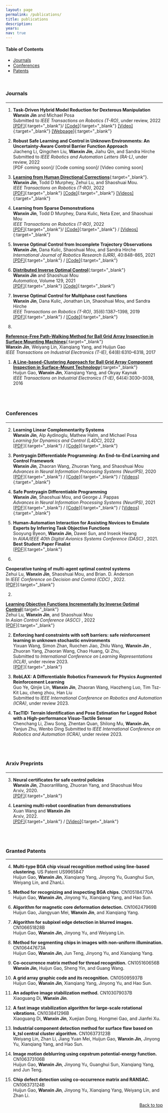 ```yaml
---
layout: page
permalink: /publications/
title: publications
description: 
years: 
nav: true
---
```



#### Table of Contents

- [Journals](#journals)
- [Conferences](#conferences)
- [Patents](#patents)


<a name="journals"></a> 

<br /> 


###  **Journals**


<p style="margin-bottom:0.5cm; margin-left: 0.5cm"> </p>


---
1. **Task-Driven Hybrid Model Reduction for Dexterous Manipulation** <br />
<b>Wanxin Jin</b> and Michael Posa<br />
Submitted to *IEEE Transactions on Robotics (T-RO)*, under review, 2022 <br />
[[PDF]](https://arxiv.org/abs/2211.16657){:target="_blank"}/ 
[[Code]](https://github.com/wanxinjin/Task-Driven-Hybrid-Reduction){:target="_blank"}
[[Video]](https://youtu.be/OvhTOQoagTM){:target="_blank"}
[[Webpage]](../td_hybridreduction){:target="_blank"}



1. **Robust Safe Learning and Control in Unknown Environments: An Uncertainty-Aware Control Barrier Function Approach** <br />
Jiacheng Li, Qingchen Liu, <b>Wanxin Jin</b>, Jiahu Qin, and Sandra Hirche<br />
Submitted to *IEEE Robotics and Automation Letters (RA-L)*, under review, 2022<br />
[PDF coming soon]/ 
[Code coming soon]/
[Video coming soon]





1.  [**Learning from Human Directional Corrections**](https://arxiv.org/abs/2011.15014){:target="\_blank"}.<br />
   <b>Wanxin Jin</b>, Todd D Murphey, Zehui Lu, and Shaoshuai Mou. <br />
	_IEEE Transactions on Robotics (T-RO)_, 2022<br />
	[[PDF]](https://arxiv.org/abs/2011.15014){:target="_blank"} 
	[[Code]](https://github.com/wanxinjin/Learning-from-Directional-Corrections){:target="_blank"} 
	[[Videos]](https://youtu.be/Mwlwt055Tgg){:target="_blank"}


1. **Learning from Sparse Demonstrations** <br />
<b>Wanxin Jin</b>, Todd D Murphey, Dana Kulic, Neta Ezer, and Shaoshuai Mou<br />
*IEEE Transactions on Robotics (T-RO)*, 2022<br />
[[PDF]](https://arxiv.org/abs/2008.02159){:target="_blank"}/
[[Code]](https://github.com/wanxinjin/Learning-from-Sparse-Demonstrations){:target="_blank"} /
[[Videos]](https://youtu.be/BYAsqMxW5Z4){:target="_blank"}


1. **Inverse Optimal Control from Incomplete Trajectory Observations** <br />
<b>Wanxin Jin</b>,  Dana Kulic, Shaoshuai Mou, and Sandra Hirche <br />
*International Journal of Robotics Research (IJRR),* 40:848–865,
2021 <br />
[[PDF]](https://journals.sagepub.com/doi/full/10.1177/0278364921996384){:target="_blank"} /
[[Code]](https://github.com/wanxinjin/IOC-from-Incomplete-Trajectory-Observations){:target="_blank"}


1. [**Distributed Inverse Optimal Control**](https://www.sciencedirect.com/science/article/abs/pii/S0005109821001783){:target="_blank"} <br />
<b>Wanxin Jin</b> and Shaoshuai Mou <br />
_Automatica_, Volume 129, 2021 <br />
[[PDF]](https://www.sciencedirect.com/science/article/abs/pii/S0005109821001783){:target="_blank"} 
[[Code]](https://github.com/ZihaoLiang/Inverse-Optimal-Control-from-Demonstration-Segments){:target="_blank"}


1. **Inverse Optimal Control for Multiphase cost functions** <br />
<b>Wanxin Jin</b>, Dana Kulic, Jonathan  Lin, Shaoshuai Mou, and Sandra Hirche <br />
*IEEE Transactions on Robotics (T-RO)*, 35(6):1387–1398,
2019 <br />
[[PDF]](https://ieeexplore.ieee.org/document/8778698){:target="_blank"} / 
[[Code]](https://github.com/adaptivesystemslab/ioc){:target="_blank"}


1. 
[**Reference-Free Path-Walking Method for Ball Grid Array Inspection in Surface Mounting Machines**](https://ieeexplore.ieee.org/document/7878575){:target="_blank"} <br />
<b>Wanxin Jin</b>, Weiyang Lin, Xianqiang Yang, and Huijun Gao  <br />
_IEEE Transactions on Industrial Electronics (T-IE)_,
64(8):6310–6318, 2017


1.  [**A Line-based-Clustering Approach for Ball Grid Array Component Inspection in Surface-Mount Technology**](https://ieeexplore.ieee.org/abstract/document/7795199){:target="_blank"} <br />
Huijun Gao, <b>Wanxin Jin</b>, Xianqiang Yang, and Okyay Kaynak<br />
_IEEE Transactions on Industrial
Electronics (T-IE)_, 64(4):3030–3038, 2016


<p style="margin-bottom:1.0cm; margin-left: 0.5cm"> </p>

<br /> 

<a name="conferences"></a> 
### Conferences

<p style="margin-bottom:0.5cm; margin-left: 0.5cm"> </p>

---

2. **Learning Linear Complementarity Systems** <br />
<b>Wanxin Jin</b>, Alp Aydinoglu, Mathew Halm, and Michael Posa<br />
*Learning for Dynamics and Control (L4DC)*, 2022 <br />
[[PDF]](https://arxiv.org/abs/2112.13284){:target="_blank"} / 
[[Code]](https://github.com/wanxinjin/Learning-LCS){:target="_blank"}


2. **Pontryagin Differentiable Programming: An End-to-End Learning and Control Framework** <br />
<b>Wanxin Jin</b>, Zhaoran Wang, Zhuoran Yang, and Shaoshuai Mou<br />
*Advances in Neural Information Processing Systems (NeurIPS),*  2020 <br />
[[PDF]](https://papers.nips.cc/paper/2020/file/5a7b238ba0f6502e5d6be14424b20ded-Paper.pdf){:target="_blank"} /
[[Code]](https://github.com/wanxinjin/Pontryagin-Differentiable-Programming){:target="_blank"} /
[[Videos]](https://slideslive.com/38936632){:target="_blank"}



2. **Safe Pontryagin Differentiable Programming** <br />
<b>Wanxin Jin</b>, Shaoshuai Mou, and George J. Pappas<br />
*Advances in Neural Information Processing Systems (NeurIPS)*, 2021<br />
[[PDF]](https://arxiv.org/abs/2105.14937){:target="_blank"} / 
[[Code]](https://github.com/wanxinjin/Safe-PDP){:target="_blank"} / 
[[Videos]](https://slideslive.com/38968248){:target="_blank"}


2. **Human-Automation Interaction for Assisting Novices to Emulate Experts by Inferring Task Objective Functions**<br /> 
Sooyung Byeon, <b>Wanxin Jin</b>, Dawei Sun, and Inseok Hwang<br />
In _AIAA/IEEE 40th Digital Avionics Systems Conference (DASC)_ , 2021. **Best Student Paper Finalist** <br />
[[PDF]](https://ieeexplore.ieee.org/document/9594324){:target="_blank"} 


2. 
**Cooperative tuning of multi-agent optimal control systems**<br /> 
Zehui Lu, <b>Wanxin Jin</b>, Shaoshuai Mou, and Brian. D. Anderson<br />
In _IEEE Conference on Decision and Control (CDC)_ , 2022. <br />
[[PDF]](https://arxiv.org/abs/2209.12017){:target="_blank"} 

2. 
[**Learning Objective Functions Incrementally by Inverse Optimal Control**](https://arxiv.org/abs/2010.15034){:target="\_blank"}<br /> 
Zehui Lu, <b>Wanxin Jin</b>, and Shaoshuai Mou<br />
In _Asian Control Conference (ASCC)_ , 2022 <br />
[[PDF]](https://arxiv.org/abs/2010.15034){:target="_blank"} 

2. **Enforcing hard constraints with soft barriers: safe reinforcement learning in unknown stochastic environments** <br />
Yixuan Wang, Simon  Zhan, Ruochen Jiao, Zhilu Wang, <b> Wanxin Jin </b>, Zhuoran Yang,
Zhaoran Wang, Chao Huang, Qi Zhu, <br />
Submitted to _International Conference on Learning Representations (ICLR)_, under review  2023. <br />
[[PDF]](https://arxiv.org/abs/2209.15090){:target="_blank"} 

2. **RobLAX: A Differentiable Robotics Framework for Physics Augmented Reinforcement Learning** <br />
Guo Ye, Qinjie Lin,  <b>Wanxin Jin</b>, Zhaoran Wang, Haozheng Luo, Tim Tsz-Kit Lau, cheng zhou, Han Liu <br />
Submitted to _IEEE International Conference on Robotics and Automation (ICRA)_, under review  2023.




2. **TacTID: Terrain Identification and Pose Estimation for Legged
Robot with a High-performance Visuo-Tactile Sensor** <br/>
Chenchang Li, Ziwu Song, Zhentan Quan, Shilong Mu, <b>Wanxin Jin</b>, Yanjun Zhu, Wenbo Ding
Submitted to _IEEE International Conference on Robotics and Automation (ICRA)_, under review  2023.







<p style="margin-bottom:2.0cm; margin-left: 0.5cm"> </p>






### Arxiv  Preprints 

<p style="margin-bottom:0.5cm; margin-left: 0.5cm"> </p>

---
3. **Neural certificates for safe control policies**<br /> 
<b>Wanxin Jin</b>, ZhaoranWang, Zhuoran Yang, and Shaoshuai Mou<br /> 
Arxiv, 2020. <br/>
[[PDF]](https://arxiv.org/abs/2006.08465){:target="_blank"}


3. **Learning multi-robot coordination from demonstrations**<br /> 
Xuan Wang and <b>Wanxin Jin</b><br /> 
Arxiv, 2022. <br/>
[[PDF]](https://arxiv.org/abs/2207.08892){:target="_blank"} / [[Video]](https://mason.gmu.edu/~xwang64/research.html){:target="_blank"}


<p style="margin-bottom:2.0cm; margin-left: 0.5cm"> </p>

<a name="patents"></a> 

### Granted Patents
---
4. **Multi-type BGA chip visual recognition method using line-based clustering.** US Patent US9965847 <br/>
Huijun Gao, <b>Wanxin Jin</b>, Xianqiang Yang, Jinyong Yu, Guanghui Sun, Weiyang Lin, and ZhanLi. 

4.  **Method for recognizing and inspecting BGA chips.** CN105184770A <br/>
Huijun Gao, <b>Wanxin Jin</b>, Jinyong Yu, Xianqiang Yang, and Hao Sun.

4.  **Algorithm for magnetic core deformation detection.**  CN106247969B <br/>
Huijun Gao, Jiangyuan Mei, <b>Wanxin Jin</b>, and Xianqiang Yang.

4. **Algorithm for subpixel edge detection in blurred images.** CN106651828B <br/>
Huijun Gao, <b>Wanxin Jin</b>, Jinyong Yu, and Weiyang Lin. 

4. **Method for segmenting chips in images with non-uniform illumination.** CN106447673A<br/>
 Huijun Gao, <b>Wanxin Jin</b>, Jun Teng, Jinyong Yu, and Xianqiang Yang.

4.  **Co-occurrence matrix method for thread recognition.**  CN105160656B<br/>
<b>Wanxin Jin</b>, Huijun Gao, Sheng Yin, and Guang Wang.

4. **A grid array graphic code and its recognition.** CN105095937B<br/>
Huijun Gao, <b>Wanxin Jin</b>, Xianqiang Yang, Jinyong Yu, and Hao Sun. 

4.  **An adaptive image stabilization method.** CN103079037B <br/>
Xiaoguang Di, <b>Wanxin Jin</b>.

4.  **A fast image stabilization algorithm for large-scale rotational vibrations.**  CN103841296B<br/>
Xiaoguang Di,  <b>Wanxin Jin</b>, Xuejian Dong, Hongmei Gao, and Jianfei Xu.

4. 	 **Industrial component detection method for surface flaw based on k\_tsl central cluster algorithm.**   CN106373123B<br/>
Weiyang Lin, Zhan Li, Jiang Yuan Mei, Huijun Gao, <b>Wanxin Jin</b>, Jinyong Yu, Xianqiang Yang, and Hao Sun.

4. 	  **Image motion deblurring using cepstrum potential-energy function.** CN106373106B<br/>
Huijun Gao, <b>Wanxin Jin</b>, Jinyong Yu, Guanghui Sun, Xianqiang Yang, and Jun Teng.

4.	  **Chip defect detection using co-occurrence matrix and RANSAC.** CN106373124B<br/>
Huijun Gao, <b>Wanxin Jin</b>, Jinyong Yu, Xianqiang Yang, Weiyang Lin, and Zhan Li.

<div style="text-align: right"> <a href="#top">Back to top</a> </div>
